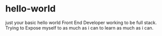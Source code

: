 # hello-world
just your basic hello world
Front End Developer working to be full stack. Trying to Expose myself to as much as i can to learn as much as i can.
